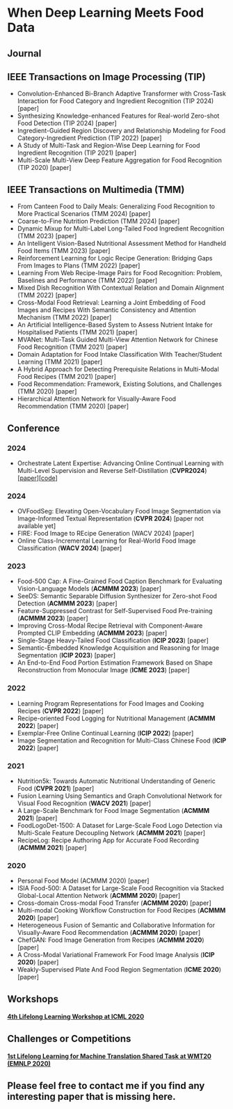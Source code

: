 # When Deep Learning Meets Food Data
## Journal
## IEEE Transactions on Image Processing (TIP)
- <a name="todo"></a> Convolution-Enhanced Bi-Branch Adaptive Transformer with Cross-Task Interaction for Food Category and Ingredient Recognition (TIP 2024) [paper]
- <a name="todo"></a> Synthesizing Knowledge-enhanced Features for Real-world Zero-shot Food Detection (TIP 2024) [paper]
- <a name="todo"></a> Ingredient-Guided Region Discovery and Relationship Modeling for Food Category-Ingredient Prediction (TIP 2022) [paper]
- <a name="todo"></a> A Study of Multi-Task and Region-Wise Deep Learning for Food Ingredient Recognition (TIP 2021) [paper]
- <a name="todo"></a> Multi-Scale Multi-View Deep Feature Aggregation for Food Recognition (TIP 2020) [paper]
## IEEE Transactions on Multimedia (TMM)
- <a name="todo"></a> From Canteen Food to Daily Meals: Generalizing Food Recognition to More Practical Scenarios (TMM 2024) [paper]
- <a name="todo"></a> Coarse-to-Fine Nutrition Prediction (TMM 2024) [paper]
- <a name="todo"></a> Dynamic Mixup for Multi-Label Long-Tailed Food Ingredient Recognition (TMM 2023) [paper]
- <a name="todo"></a> An Intelligent Vision-Based Nutritional Assessment Method for Handheld Food Items (TMM 2023) [paper]
- <a name="todo"></a> Reinforcement Learning for Logic Recipe Generation: Bridging Gaps From Images to Plans (TMM 2022) [paper]
- <a name="todo"></a> Learning From Web Recipe-Image Pairs for Food Recognition: Problem, Baselines and Performance (TMM 2022) [paper]
- <a name="todo"></a> Mixed Dish Recognition With Contextual Relation and Domain Alignment (TMM 2022) [paper]
- <a name="todo"></a> Cross-Modal Food Retrieval: Learning a Joint Embedding of Food Images and Recipes With Semantic Consistency and Attention Mechanism (TMM 2022) [paper]
- <a name="todo"></a> An Artificial Intelligence-Based System to Assess Nutrient Intake for Hospitalised Patients (TMM 2021) [paper]
- <a name="todo"></a> MVANet: Multi-Task Guided Multi-View Attention Network for Chinese Food Recognition (TMM 2021) [paper]
- <a name="todo"></a> Domain Adaptation for Food Intake Classification With Teacher/Student Learning (TMM 2021) [paper]
- <a name="todo"></a> A Hybrid Approach for Detecting Prerequisite Relations in Multi-Modal Food Recipes (TMM 2021) [paper]
- <a name="todo"></a> Food Recommendation: Framework, Existing Solutions, and Challenges (TMM 2020) [paper]
- <a name="todo"></a> Hierarchical Attention Network for Visually-Aware Food Recommendation (TMM 2020) [paper]
## Conference 

### 2024
- <a name="todo"></a> Orchestrate Latent Expertise: Advancing Online Continual Learning with Multi-Level Supervision and Reverse Self-Distillation (**CVPR2024**)[[paper](https://arxiv.org/abs/2404.00417)][[code](https://github.com/AnAppleCore/MOSE)]
### 2024
- <a name="todo"></a> OVFoodSeg: Elevating Open-Vocabulary Food Image Segmentation via Image-Informed Textual Representation (**CVPR 2024**) [paper not available yet]
- <a name="todo"></a> FIRE: Food Image to REcipe Generation (WACV 2024) [paper]
- <a name="todo"></a> Online Class-Incremental Learning for Real-World Food Image Classification (**WACV 2024**) [paper]
### 2023
- <a name="todo"></a> Food-500 Cap: A Fine-Grained Food Caption Benchmark for Evaluating Vision-Language Models (**ACMMM 2023**) [paper]
- <a name="todo"></a> SeeDS: Semantic Separable Diffusion Synthesizer for Zero-shot Food Detection (**ACMMM 2023**) [paper]
- <a name="todo"></a> Feature-Suppressed Contrast for Self-Supervised Food Pre-training (**ACMMM 2023**) [paper]
- <a name="todo"></a> Improving Cross-Modal Recipe Retrieval with Component-Aware Prompted CLIP Embedding (**ACMMM 2023**) [paper]
- <a name="todo"></a> Single-Stage Heavy-Tailed Food Classification (**ICIP 2023**) [paper]
- <a name="todo"></a> Semantic-Embedded Knowledge Acquisition and Reasoning for Image Segmentation (**ICIP 2023**) [paper]
- <a name="todo"></a> An End-to-End Food Portion Estimation Framework Based on Shape Reconstruction from Monocular Image (**ICME 2023**) [paper]
### 2022
- <a name="todo"></a> Learning Program Representations for Food Images and Cooking Recipes (**CVPR 2022**) [paper]
- <a name="todo"></a> Recipe-oriented Food Logging for Nutritional Management (**ACMMM 2022**) [paper]
- <a name="todo"></a> Exemplar-Free Online Continual Learning (**ICIP 2022**) [paper]
- <a name="todo"></a> Image Segmentation and Recognition for Multi-Class Chinese Food (**ICIP 2022**) [paper]
### 2021
- <a name="todo"></a> Nutrition5k: Towards Automatic Nutritional Understanding of Generic Food (**CVPR 2021**) [paper]
- <a name="todo"></a> Fusion Learning Using Semantics and Graph Convolutional Network for Visual Food Recognition (**WACV 2021**) [paper]
- <a name="todo"></a> A Large-Scale Benchmark for Food Image Segmentation (**ACMMM 2021**) [paper]
- <a name="todo"></a> FoodLogoDet-1500: A Dataset for Large-Scale Food Logo Detection via Multi-Scale Feature Decoupling Network (**ACMMM 2021**) [paper]
- <a name="todo"></a> RecipeLog: Recipe Authoring App for Accurate Food Recording (**ACMMM 2021**) [paper]
### 2020
- <a name="todo"></a> Personal Food Model (ACMMM 2020) [paper]
- <a name="todo"></a> ISIA Food-500: A Dataset for Large-Scale Food Recognition via Stacked Global-Local Attention Network (**ACMMM 2020**) [paper]
- <a name="todo"></a> Cross-domain Cross-modal Food Transfer (**ACMMM 2020**) [paper]
- <a name="todo"></a> Multi-modal Cooking Workflow Construction for Food Recipes (**ACMMM 2020**) [paper]
- <a name="todo"></a> Heterogeneous Fusion of Semantic and Collaborative Information for Visually-Aware Food Recommendation (**ACMMM 2020**) [paper]
- <a name="todo"></a> ChefGAN: Food Image Generation from Recipes (**ACMMM 2020**) [paper]
- <a name="todo"></a> A Cross-Modal Variational Framework For Food Image Analysis (**ICIP 2020**) [paper]
- <a name="todo"></a> Weakly-Supervised Plate And Food Region Segmentation (**ICME 2020**) [paper]

## Workshops
#### [4th Lifelong Learning Workshop at ICML 2020](https://lifelongml.github.io/)


## Challenges or Competitions
#### [1st Lifelong Learning for Machine Translation Shared Task at WMT20 (EMNLP 2020)](http://www.statmt.org/wmt20/lifelong-learning-task.html)

## Please feel free to contact me if you find any interesting paper that is missing here.

